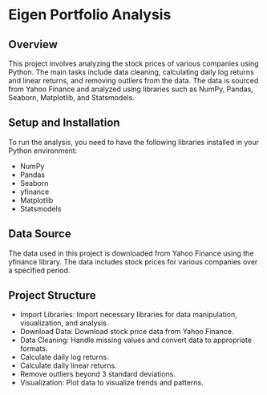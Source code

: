 # Eigen Portfolio Analysis
## Overview
This project involves analyzing the stock prices of various companies using Python. The main tasks include data cleaning, calculating daily log returns and linear returns, and removing outliers from the data. The data is sourced from Yahoo Finance and analyzed using libraries such as NumPy, Pandas, Seaborn, Matplotlib, and Statsmodels.

## Setup and Installation
To run the analysis, you need to have the following libraries installed in your Python environment:

* NumPy
* Pandas
* Seaborn
* yfinance
* Matplotlib
* Statsmodels

## Data Source
The data used in this project is downloaded from Yahoo Finance using the yfinance library. The data includes stock prices for various companies over a specified period.

## Project Structure
* Import Libraries: Import necessary libraries for data manipulation, visualization, and analysis.
* Download Data: Download stock price data from Yahoo Finance.
* Data Cleaning: Handle missing values and convert data to appropriate formats.
* Calculate daily log returns.
* Calculate daily linear returns.
* Remove outliers beyond 3 standard deviations.
* Visualization: Plot data to visualize trends and patterns.
